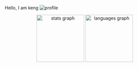 Hello, I am keng
<img src="https://cdn.apetimism.com/nftheadfront/72614911.png?v=1.2" alt="profile" name="dtmkeng">
<div align="center">
  <img src="https://github-readme-stats.vercel.app/api?hide_title=false&hide_rank=false&show_icons=true&include_all_commits=true&count_private=true&disable_animations=false&theme=dark&locale=en&hide_border=false&username=dtmkeng" height="150" alt="stats graph"  />
  <img src="https://github-readme-stats.vercel.app/api/top-langs?locale=en&hide_title=false&layout=compact&card_width=320&langs_count=5&theme=dark&hide_border=false&username=dtmkeng" height="150" alt="languages graph"  />
</div>
